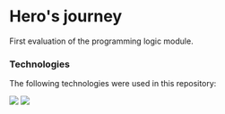 # Hero's journey

First evaluation of the programming logic module.

### Technologies

The following technologies were used in this repository:

<img src="https://img.icons8.com/ios/30/000000/js.png"/>
<img src="https://img.icons8.com/windows/32/000000/nodejs.png"/>
